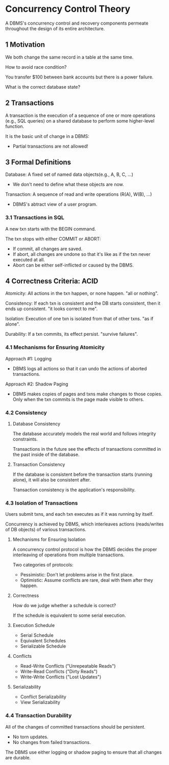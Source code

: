 # Concurrency Control Theory

A DBMS's concurrency control and recovery components permeate throughout the design of its entire architecture.

## 1 Motivation

We both change the same record in a table at the same time.

How to avoid race condition?

You transfer $100 between bank accounts but there is a power failure.

What is the correct database state?

## 2 Transactions

A transaction is the execution of a sequence of one or more operations (e.g., SQL queries) on a shared database to perform some higher-level function.

It is the basic unit of change in a DBMS:

-   Partial transactions are not allowed!

## 3 Formal Definitions

Database: A fixed set of named data objects(e.g., A, B, C, &#x2026;)

-   We don't need to define what these objects are now.

Transaction: A sequence of read and write operations (R(A), W(B), &#x2026;)

-   DBMS's abtract view of a user program.

### 3.1 Transactions in SQL

A new txn starts with the BEGIN command.

The txn stops with either COMMIT or ABORT:

-   If commit, all changes are saved.
-   If abort, all changes are undone so that it's like as if the txn never executed at all.
-   Abort can be either self-inflicted or caused by the DBMS.

## 4 Correctness Criteria: ACID

Atomicity: All actions in the txn happen, or none happen. "all or nothing".

Consistency: If each txn is consistent and the DB starts consistent, then it ends up consistent. "it looks correct to me".

Isolation: Execution of one txn is isolated from that of other txns. "as if alone".

Durability: If a txn commits, its effect persist. "survive failures".

### 4.1 Mechanisms for Ensuring Atomicity

Approach #1: Logging

-   DBMS logs all actions so that it can undo the actions of aborted transactions.

Approach #2: Shadow Paging

-   DBMS makes copies of pages and txns make changes to those copies. Only when the txn commits is the page made visible to others.

### 4.2 Consistency

1.  Database Consistency

    The database accurately models the real world and follows integrity constraints.

    Transactions in the future see the effects of transactions committed in the past inside of the database.

2.  Transaction Consistency

    If the database is consistent before the transaction starts (running alone), it will also be consistent after.

    Transaction consistency is the application's responsibility.

### 4.3 Isolation of Transactions

Users submit txns, and each txn executes as if it was running by itself.

Concurrency is achieved by DBMS, which interleaves actions (reads/writes of DB objects) of various transactions.

1.  Mechanisms for Ensuring Isolation

    A concurrency control protocol is how the DBMS decides the proper interleaving of operations from multiple transactions.

    Two categories of protocols:

    -   Pessimistic: Don't let problems arise in the first place.
    -   Optimistic: Assume conflicts are rare, deal with them after they happen.

2.  Correctness

    How do we judge whether a schedule is correct?

    If the schedule is equivalent to some serial execution.

3.  Execution Schedule

    -   Serial Schedule
    -   Equivalent Schedules
    -   Serializable Schedule

4.  Conflicts

    -   Read-Write Conflicts ("Unrepeatable Reads")
    -   Write-Read Conflicts ("Dirty Reads")
    -   Write-Write Conflicts ("Lost Updates")

5.  Serializability

    -   Conflict Serializability
    -   View Serializability

### 4.4 Transaction Durability

All of the changes of committed transactions should be persistent.

-   No torn updates.
-   No changes from failed transactions.

The DBMS use either logging or shadow paging to ensure that all changes are durable.
